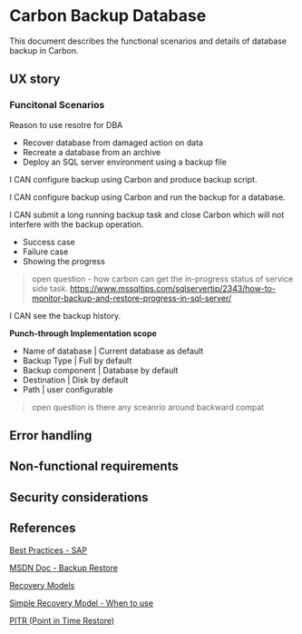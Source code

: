 # Carbon Backup Database

This document describes the functional scenarios and details of database backup in Carbon.


## UX story

### Funcitonal Scenarios

Reason to use resotre for DBA
- Recover database from damaged action on data
- Recreate a database from an archive
- Deploy an SQL server environment using a backup file

I CAN configure backup using Carbon and produce backup script.

I CAN configure backup using Carbon and run the backup for a database.


I CAN submit a long running backup task and close Carbon which will not interfere with the backup operation.

* Success case
* Failure case
* Showing the progress

> open question - how carbon can get the in-progress status of service side task. https://www.mssqltips.com/sqlservertip/2343/how-to-monitor-backup-and-restore-progress-in-sql-server/


I CAN see the backup history.


**Punch-through Implementation scope**
- Name of database | Current database as default
- Backup Type | Full by default
- Backup component | Database by default
- Destination | Disk by default
- Path | user configurable



> open question is there any sceanrio around backward compat


## Error handling

## Non-functional requirements

## Security considerations


## References

[Best Practices - SAP](https://technet.microsoft.com/en-us/library/cc966447.aspx)

[MSDN Doc - Backup Restore](https://docs.microsoft.com/en-us/sql/relational-databases/backup-restore/backup-overview-sql-server)

[Recovery Models](https://docs.microsoft.com/en-us/sql/relational-databases/backup-restore/recovery-models-sql-server)

[Simple Recovery Model - When to use](https://www.mssqltips.com/sqlservertutorial/4/sql-server-simple-recovery-model)

[PITR (Point in Time Restore)](https://docs.microsoft.com/en-us/sql/relational-databases/backup-restore/restore-a-sql-server-database-to-a-point-in-time-full-recovery-model)




